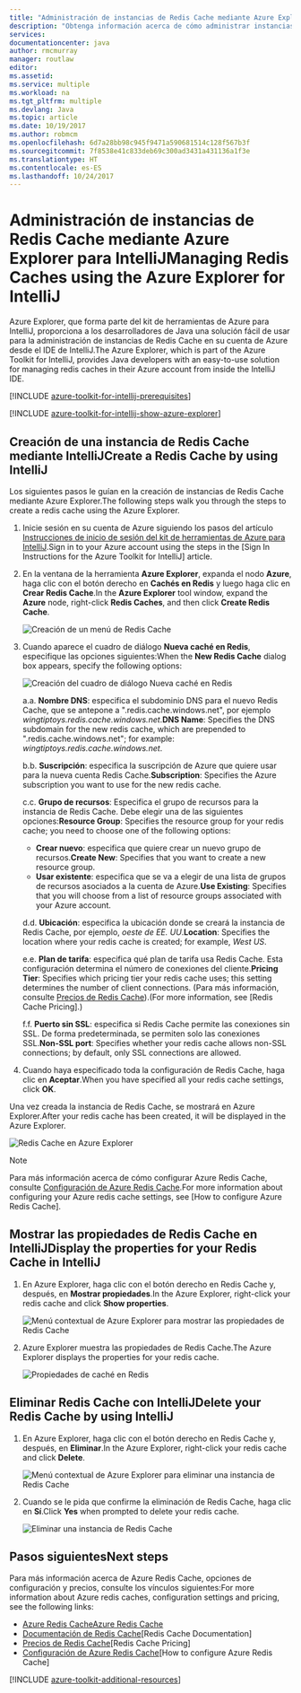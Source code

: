 ```yaml
---
title: "Administración de instancias de Redis Cache mediante Azure Explorer para IntelliJ"
description: "Obtenga información acerca de cómo administrar instancias de Azure Redis Cache mediante Azure Explorer para IntelliJ."
services: 
documentationcenter: java
author: rmcmurray
manager: routlaw
editor: 
ms.assetid: 
ms.service: multiple
ms.workload: na
ms.tgt_pltfrm: multiple
ms.devlang: Java
ms.topic: article
ms.date: 10/19/2017
ms.author: robmcm
ms.openlocfilehash: 6d7a28bb98c945f9471a590681514c128f567b3f
ms.sourcegitcommit: 7f8538e41c833deb69c300ad3431a431136a1f3e
ms.translationtype: HT
ms.contentlocale: es-ES
ms.lasthandoff: 10/24/2017
---
```

# <a name="managing-redis-caches-using-the-azure-explorer-for-intellij"></a><span data-ttu-id="a1143-103">Administración de instancias de Redis Cache mediante Azure Explorer para IntelliJ</span><span class="sxs-lookup"><span data-stu-id="a1143-103">Managing Redis Caches using the Azure Explorer for IntelliJ</span></span>

<span data-ttu-id="a1143-104">Azure Explorer, que forma parte del kit de herramientas de Azure para IntelliJ, proporciona a los desarrolladores de Java una solución fácil de usar para la administración de instancias de Redis Cache en su cuenta de Azure desde el IDE de IntelliJ.</span><span class="sxs-lookup"><span data-stu-id="a1143-104">The Azure Explorer, which is part of the Azure Toolkit for IntelliJ, provides Java developers with an easy-to-use solution for managing redis caches in their Azure account from inside the IntelliJ IDE.</span></span>

[!INCLUDE [azure-toolkit-for-intellij-prerequisites](../includes/azure-toolkit-for-intellij-prerequisites.md)]

[!INCLUDE [azure-toolkit-for-intellij-show-azure-explorer](../includes/azure-toolkit-for-intellij-show-azure-explorer.md)]

## <a name="create-a-redis-cache-by-using-intellij"></a><span data-ttu-id="a1143-105">Creación de una instancia de Redis Cache mediante IntelliJ</span><span class="sxs-lookup"><span data-stu-id="a1143-105">Create a Redis Cache by using IntelliJ</span></span>

<span data-ttu-id="a1143-106">Los siguientes pasos le guían en la creación de instancias de Redis Cache mediante Azure Explorer.</span><span class="sxs-lookup"><span data-stu-id="a1143-106">The following steps walk you through the steps to create a redis cache using the Azure Explorer.</span></span>

1. <span data-ttu-id="a1143-107">Inicie sesión en su cuenta de Azure siguiendo los pasos del artículo [Instrucciones de inicio de sesión del kit de herramientas de Azure para IntelliJ].</span><span class="sxs-lookup"><span data-stu-id="a1143-107">Sign in to your Azure account using the steps in the [Sign In Instructions for the Azure Toolkit for IntelliJ] article.</span></span>

1. <span data-ttu-id="a1143-108">En la ventana de la herramienta **Azure Explorer**, expanda el nodo **Azure**, haga clic con el botón derecho en **Cachés en Redis** y luego haga clic en **Crear Redis Cache**.</span><span class="sxs-lookup"><span data-stu-id="a1143-108">In the **Azure Explorer** tool window, expand the **Azure** node, right-click **Redis Caches**, and then click **Create Redis Cache**.</span></span>

   ![Creación de un menú de Redis Cache][CR01]

1. <span data-ttu-id="a1143-110">Cuando aparece el cuadro de diálogo **Nueva caché en Redis**, especifique las opciones siguientes:</span><span class="sxs-lookup"><span data-stu-id="a1143-110">When the **New Redis Cache** dialog box appears, specify the following options:</span></span>

   ![Creación del cuadro de diálogo Nueva caché en Redis][CR02]

   <span data-ttu-id="a1143-112">a.</span><span class="sxs-lookup"><span data-stu-id="a1143-112">a.</span></span> <span data-ttu-id="a1143-113">**Nombre DNS**: especifica el subdominio DNS para el nuevo Redis Cache, que se antepone a ".redis.cache.windows.net", por ejemplo *wingtiptoys.redis.cache.windows.net*.</span><span class="sxs-lookup"><span data-stu-id="a1143-113">**DNS Name**: Specifies the DNS subdomain for the new redis cache, which are prepended to ".redis.cache.windows.net"; for example: *wingtiptoys.redis.cache.windows.net*.</span></span>

   <span data-ttu-id="a1143-114">b.</span><span class="sxs-lookup"><span data-stu-id="a1143-114">b.</span></span> <span data-ttu-id="a1143-115">**Suscripción**: especifica la suscripción de Azure que quiere usar para la nueva cuenta Redis Cache.</span><span class="sxs-lookup"><span data-stu-id="a1143-115">**Subscription**: Specifies the Azure subscription you want to use for the new redis cache.</span></span>

   <span data-ttu-id="a1143-116">c.</span><span class="sxs-lookup"><span data-stu-id="a1143-116">c.</span></span> <span data-ttu-id="a1143-117">**Grupo de recursos**: Especifica el grupo de recursos para la instancia de Redis Cache. Debe elegir una de las siguientes opciones:</span><span class="sxs-lookup"><span data-stu-id="a1143-117">**Resource Group**: Specifies the resource group for your redis cache; you need to choose one of the following options:</span></span> 
      * <span data-ttu-id="a1143-118">**Crear nuevo**: especifica que quiere crear un nuevo grupo de recursos.</span><span class="sxs-lookup"><span data-stu-id="a1143-118">**Create New**: Specifies that you want to create a new resource group.</span></span> 
      * <span data-ttu-id="a1143-119">**Usar existente**: especifica que se va a elegir de una lista de grupos de recursos asociados a la cuenta de Azure.</span><span class="sxs-lookup"><span data-stu-id="a1143-119">**Use Existing**: Specifies that you will choose from a list of resource groups associated with your Azure account.</span></span> 

   <span data-ttu-id="a1143-120">d.</span><span class="sxs-lookup"><span data-stu-id="a1143-120">d.</span></span> <span data-ttu-id="a1143-121">**Ubicación**: especifica la ubicación donde se creará la instancia de Redis Cache, por ejemplo, *oeste de EE. UU*.</span><span class="sxs-lookup"><span data-stu-id="a1143-121">**Location**: Specifies the location where your redis cache is created; for example, *West US*.</span></span>

   <span data-ttu-id="a1143-122">e.</span><span class="sxs-lookup"><span data-stu-id="a1143-122">e.</span></span> <span data-ttu-id="a1143-123">**Plan de tarifa**: especifica qué plan de tarifa usa Redis Cache. Esta configuración determina el número de conexiones del cliente.</span><span class="sxs-lookup"><span data-stu-id="a1143-123">**Pricing Tier**: Specifies which pricing tier your redis cache uses; this setting determines the number of client connections.</span></span> <span data-ttu-id="a1143-124">(Para más información, consulte [Precios de Redis Cache]).</span><span class="sxs-lookup"><span data-stu-id="a1143-124">(For more information, see [Redis Cache Pricing].)</span></span>

   <span data-ttu-id="a1143-125">f.</span><span class="sxs-lookup"><span data-stu-id="a1143-125">f.</span></span> <span data-ttu-id="a1143-126">**Puerto sin SSL**: especifica si Redis Cache permite las conexiones sin SSL. De forma predeterminada, se permiten solo las conexiones SSL.</span><span class="sxs-lookup"><span data-stu-id="a1143-126">**Non-SSL port**: Specifies whether your redis cache allows non-SSL connections; by default, only SSL connections are allowed.</span></span>

1. <span data-ttu-id="a1143-127">Cuando haya especificado toda la configuración de Redis Cache, haga clic en **Aceptar**.</span><span class="sxs-lookup"><span data-stu-id="a1143-127">When you have specified all your redis cache settings, click **OK**.</span></span>

<span data-ttu-id="a1143-128">Una vez creada la instancia de Redis Cache, se mostrará en Azure Explorer.</span><span class="sxs-lookup"><span data-stu-id="a1143-128">After your redis cache has been created, it will be displayed in the Azure Explorer.</span></span>

   ![Redis Cache en Azure Explorer][CR03]

> [!NOTE]
>
> <span data-ttu-id="a1143-130">Para más información acerca de cómo configurar Azure Redis Cache, consulte [Configuración de Azure Redis Cache].</span><span class="sxs-lookup"><span data-stu-id="a1143-130">For more information about configuring your Azure redis cache settings, see [How to configure Azure Redis Cache].</span></span>
>

## <a name="display-the-properties-for-your-redis-cache-in-intellij"></a><span data-ttu-id="a1143-131">Mostrar las propiedades de Redis Cache en IntelliJ</span><span class="sxs-lookup"><span data-stu-id="a1143-131">Display the properties for your Redis Cache in IntelliJ</span></span>

1. <span data-ttu-id="a1143-132">En Azure Explorer, haga clic con el botón derecho en Redis Cache y, después, en **Mostrar propiedades**.</span><span class="sxs-lookup"><span data-stu-id="a1143-132">In the Azure Explorer, right-click your redis cache and click **Show properties**.</span></span>

   ![Menú contextual de Azure Explorer para mostrar las propiedades de Redis Cache][SP01]

1. <span data-ttu-id="a1143-134">Azure Explorer muestra las propiedades de Redis Cache.</span><span class="sxs-lookup"><span data-stu-id="a1143-134">The Azure Explorer displays the properties for your redis cache.</span></span>

   ![Propiedades de caché en Redis][SP02]

## <a name="delete-your-redis-cache-by-using-intellij"></a><span data-ttu-id="a1143-136">Eliminar Redis Cache con IntelliJ</span><span class="sxs-lookup"><span data-stu-id="a1143-136">Delete your Redis Cache by using IntelliJ</span></span>

1. <span data-ttu-id="a1143-137">En Azure Explorer, haga clic con el botón derecho en Redis Cache y, después, en **Eliminar**.</span><span class="sxs-lookup"><span data-stu-id="a1143-137">In the Azure Explorer, right-click your redis cache and click **Delete**.</span></span>

   ![Menú contextual de Azure Explorer para eliminar una instancia de Redis Cache][DE01]

1. <span data-ttu-id="a1143-139">Cuando se le pida que confirme la eliminación de Redis Cache, haga clic en **Sí**.</span><span class="sxs-lookup"><span data-stu-id="a1143-139">Click **Yes** when prompted to delete your redis cache.</span></span>

   ![Eliminar una instancia de Redis Cache][DE02]

## <a name="next-steps"></a><span data-ttu-id="a1143-141">Pasos siguientes</span><span class="sxs-lookup"><span data-stu-id="a1143-141">Next steps</span></span>

<span data-ttu-id="a1143-142">Para más información acerca de Azure Redis Cache, opciones de configuración y precios, consulte los vínculos siguientes:</span><span class="sxs-lookup"><span data-stu-id="a1143-142">For more information about Azure redis caches, configuration settings and pricing, see the following links:</span></span>

* <span data-ttu-id="a1143-143">[Azure Redis Cache]</span><span class="sxs-lookup"><span data-stu-id="a1143-143">[Azure Redis Cache]</span></span>
* <span data-ttu-id="a1143-144">[Documentación de Redis Cache]</span><span class="sxs-lookup"><span data-stu-id="a1143-144">[Redis Cache Documentation]</span></span>
* <span data-ttu-id="a1143-145">[Precios de Redis Cache]</span><span class="sxs-lookup"><span data-stu-id="a1143-145">[Redis Cache Pricing]</span></span>
* <span data-ttu-id="a1143-146">[Configuración de Azure Redis Cache]</span><span class="sxs-lookup"><span data-stu-id="a1143-146">[How to configure Azure Redis Cache]</span></span>

[!INCLUDE [azure-toolkit-additional-resources](../includes/azure-toolkit-additional-resources.md)]

<!-- URL List -->

[Precios de Redis Cache]: https://azure.microsoft.com/pricing/details/cache/
[Azure Redis Cache]: https://azure.microsoft.com/services/cache/
[Documentación de Redis Cache]: /azure/redis-cache
[Configuración de Azure Redis Cache]: /azure/redis-cache/cache-configure
[Instrucciones de inicio de sesión del kit de herramientas de Azure para IntelliJ]: ./azure-toolkit-for-intellij-sign-in-instructions.md

<!-- IMG List -->

[CR01]: media/azure-toolkit-for-intellij-managing-redis-caches-using-azure-explorer/CR01.png
[CR02]: media/azure-toolkit-for-intellij-managing-redis-caches-using-azure-explorer/CR02.png
[CR03]: media/azure-toolkit-for-intellij-managing-redis-caches-using-azure-explorer/CR03.png

[SP01]: media/azure-toolkit-for-intellij-managing-redis-caches-using-azure-explorer/SP01.png
[SP02]: media/azure-toolkit-for-intellij-managing-redis-caches-using-azure-explorer/SP02.png

[DE01]: media/azure-toolkit-for-intellij-managing-redis-caches-using-azure-explorer/DE01.png
[DE02]: media/azure-toolkit-for-intellij-managing-redis-caches-using-azure-explorer/DE02.png
